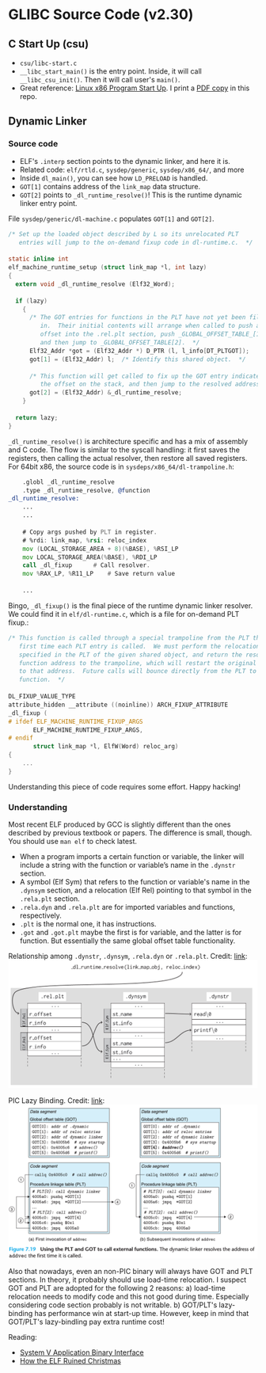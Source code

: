 # GLIBC Source Code (v2.30)

## C Start Up (csu)

- `csu/libc-start.c`
- `__libc_start_main()` is the entry point.
  Inside, it will call `__libc_csu_init()`.
  Then it will call user's `main()`.
- Great reference: [Linux x86 Program Start Up](http://dbp-consulting.com/tutorials/debugging/linuxProgramStartup.html).
  I print a [PDF copy](assets/Linux-x86-Program-Start-Up.pdf) in this repo.

## Dynamic Linker

### Source code

- ELF's `.interp` section points to the dynamic linker, and here it is.
- Related code: `elf/rtld.c`, `sysdep/generic`, `sysdep/x86_64/`, and more
- Inside `dl_main()`, you can see how `LD_PRELOAD` is handled.
- `GOT[1]` contains address of the `link_map` data structure.
- `GOT[2]` points to `_dl_runtime_resolve()`! This is the runtime dynamic linker entry point.

File `sysdep/generic/dl-machine.c` populates `GOT[1]` and `GOT[2]`.
```c
/* Set up the loaded object described by L so its unrelocated PLT
   entries will jump to the on-demand fixup code in dl-runtime.c.  */

static inline int
elf_machine_runtime_setup (struct link_map *l, int lazy)
{
  extern void _dl_runtime_resolve (Elf32_Word);

  if (lazy)
    {
      /* The GOT entries for functions in the PLT have not yet been filled
         in.  Their initial contents will arrange when called to push an
         offset into the .rel.plt section, push _GLOBAL_OFFSET_TABLE_[1],
         and then jump to _GLOBAL_OFFSET_TABLE[2].  */
      Elf32_Addr *got = (Elf32_Addr *) D_PTR (l, l_info[DT_PLTGOT]);
      got[1] = (Elf32_Addr) l;  /* Identify this shared object.  */

      /* This function will get called to fix up the GOT entry indicated by
         the offset on the stack, and then jump to the resolved address.  */
      got[2] = (Elf32_Addr) &_dl_runtime_resolve;
    }

  return lazy;
}
```

`_dl_runtime_resolve()` is architecture specific and has a mix of assembly and C code.
The flow is similar to the syscall handling: it first saves the registers,
then calling the actual resolver, then restore all saved registers.
For 64bit x86, the source code is in `sysdeps/x86_64/dl-trampoline.h`:
```asm
	.globl _dl_runtime_resolve
	.type _dl_runtime_resolve, @function
_dl_runtime_resolve:
	...
	...

	# Copy args pushed by PLT in register.
	# %rdi: link_map, %rsi: reloc_index
	mov (LOCAL_STORAGE_AREA + 8)(%BASE), %RSI_LP
	mov LOCAL_STORAGE_AREA(%BASE), %RDI_LP
	call _dl_fixup		# Call resolver.
	mov %RAX_LP, %R11_LP	# Save return value

	...
```

Bingo, `_dl_fixup()` is the final piece of the runtime dynamic linker resolver. We could find it in `elf/dl-runtime.c`, which is a file for on-demand PLT fixup.:
```c
/* This function is called through a special trampoline from the PLT the
   first time each PLT entry is called.  We must perform the relocation
   specified in the PLT of the given shared object, and return the resolved
   function address to the trampoline, which will restart the original call
   to that address.  Future calls will bounce directly from the PLT to the
   function.  */

DL_FIXUP_VALUE_TYPE
attribute_hidden __attribute ((noinline)) ARCH_FIXUP_ATTRIBUTE
_dl_fixup (
# ifdef ELF_MACHINE_RUNTIME_FIXUP_ARGS
	   ELF_MACHINE_RUNTIME_FIXUP_ARGS,
# endif
	   struct link_map *l, ElfW(Word) reloc_arg)
{
	...
}
```

Understanding this piece of code requires some effort. Happy hacking!

### Understanding

Most recent ELF produced by GCC is slightly different than
the ones described by previous textbook or papers.
The difference is small, though. You should use `man elf` to check latest.

- When a program imports a certain function or variable, the linker
  will include a string with the function or variable’s name in the
  `.dynstr` section.
- A symbol (Elf Sym) that refers to the function or variable's name in the `.dynsym` section,
  and a relocation (Elf Rel) pointing to that symbol in the `.rela.plt` section.
- `.rela.dyn` and `.rela.plt` are for imported variables and functions, respectively.
- `.plt` is the normal one, it has instructions.
- `.got` and `.got.plt` maybe the first is for variable, and the latter is for function.
  But essentially the same global offset table functionality.

Relationship among `.dynstr`, `.dynsym`, `.rela.dyn` or `.rela.plt`. Credit: [link](https://www.usenix.org/system/files/conference/usenixsecurity15/sec15-paper-di-frederico.pdf):
![image1](assets/relation.png)

PIC Lazy Binding. Credit: [link](https://uclibc.org/docs/psABI-x86_64.pdf):
![image2](assets/gotplt.png)

Also that nowadays, even an non-PIC binary will always have GOT and PLT sections.
In theory, it probably should use load-time relocation. I suspect GOT and PLT are adopted
for the following 2 reasons:
a) load-time relocation needs to
modify code and this not good during time.
Especially considering code section probably is not writable.
b) GOT/PLT's lazy-binding has performance win at start-up time. However, keep in mind that
GOT/PLT's lazy-bindling pay extra runtime cost!

Reading:

- [System V Application Binary Interface](https://uclibc.org/docs/psABI-x86_64.pdf)
- [How the ELF Ruined Christmas](https://www.usenix.org/system/files/conference/usenixsecurity15/sec15-paper-di-frederico.pdf)

